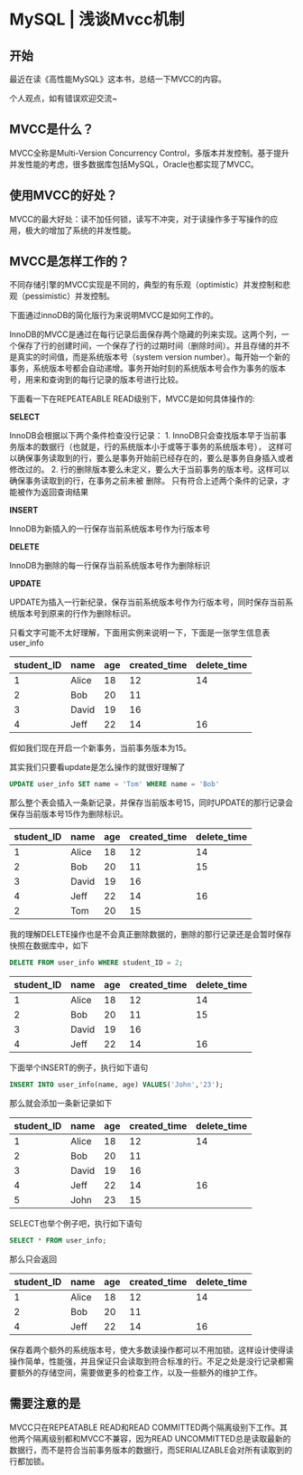 # MySQL | 浅谈Mvcc机制




## 开始

最近在读《高性能MySQL》这本书，总结一下MVCC的内容。

个人观点，如有错误欢迎交流~

## MVCC是什么？

MVCC全称是Multi-Version Concurrency Control，多版本并发控制。基于提升并发性能的考虑，很多数据库包括MySQL，Oracle也都实现了MVCC。



## 使用MVCC的好处？

MVCC的最大好处：读不加任何锁，读写不冲突，对于读操作多于写操作的应用，极大的增加了系统的并发性能。



## MVCC是怎样工作的？

不同存储引擎的MVCC实现是不同的，典型的有乐观（optimistic）并发控制和悲观（pessimistic）并发控制。

下面通过innoDB的简化版行为来说明MVCC是如何工作的。

InnoDB的MVCC是通过在每行记录后面保存两个隐藏的列来实现。这两个列，一个保存了行的创建时间，一个保存了行的过期时间（删除时间）。并且存储的并不是真实的时间值，而是系统版本号（system version number）。每开始一个新的事务，系统版本号都会自动递增。事务开始时刻的系统版本号会作为事务的版本号，用来和查询到的每行记录的版本号进行比较。

下面看一下在REPEATEABLE READ级别下，MVCC是如何具体操作的:

**SELECT**

InnoDB会根据以下两个条件检查没行记录：
 	1.  InnoDB只会查找版本早于当前事务版本的数据行（也就是，行的系统版本小于或等于事务的系统版本号），
      这样可以确保事务读取到的行，要么是事务开始前已经存在的，要么是事务自身插入或者修改过的。
 	2.   行的删除版本要么未定义，要么大于当前事务的版本号。这样可以确保事务读取到的行，在事务之前未被
      删除。
只有符合上述两个条件的记录，才能被作为返回查询结果

**INSERT**

InnoDB为新插入的一行保存当前系统版本号作为行版本号

**DELETE**

InnoDB为删除的每一行保存当前系统版本号作为删除标识

**UPDATE**

UPDATE为插入一行新纪录，保存当前系统版本号作为行版本号，同时保存当前系统版本号到原来的行作为删除标识。



只看文字可能不太好理解，下面用实例来说明一下，下面是一张学生信息表user_info

| student_ID | name  | age  | created_time | delete_time |
| ---------- | ----- | ---- | ------------ | ----------- |
| 1          | Alice | 18   | 12           | 14          |
| 2          | Bob   | 20   | 11           |             |
| 3          | David | 19   | 16           |             |
| 4          | Jeff  | 22   | 14           | 16          |



假如我们现在开启一个新事务，当前事务版本为15。

其实我们只要看update是怎么操作的就很好理解了

```sql
UPDATE user_info SET name = 'Tom' WHERE name = 'Bob'
```

那么整个表会插入一条新记录，并保存当前版本号15，同时UPDATE的那行记录会保存当前版本号15作为删除标识。

| student_ID | name  | age  | created_time | delete_time |
| ---------- | ----- | ---- | ------------ | ----------- |
| 1          | Alice | 18   | 12           | 14          |
| 2          | Bob   | 20   | 11           | 15          |
| 3          | David | 19   | 16           |             |
| 4          | Jeff  | 22   | 14           | 16          |
| 2          | Tom   | 20   | 15           |             |

我的理解DELETE操作也是不会真正删除数据的，删除的那行记录还是会暂时保存快照在数据库中，如下

```sql
DELETE FROM user_info WHERE student_ID = 2;
```

| student_ID | name  | age  | created_time | delete_time |
| ---------- | ----- | ---- | ------------ | ----------- |
| 1          | Alice | 18   | 12           | 14          |
| 2          | Bob   | 20   | 11           | 15          |
| 3          | David | 19   | 16           |             |
| 4          | Jeff  | 22   | 14           | 16          |



下面举个INSERT的例子，执行如下语句

```sql
INSERT INTO user_info(name, age) VALUES('John','23');
```

那么就会添加一条新记录如下

| student_ID | name  | age  | created_time | delete_time |
| ---------- | ----- | ---- | ------------ | ----------- |
| 1          | Alice | 18   | 12           | 14          |
| 2          | Bob   | 20   | 11           |             |
| 3          | David | 19   | 16           |             |
| 4          | Jeff  | 22   | 14           | 16          |
| 5          | John  | 23   | 15           |             |

SELECT也举个例子吧，执行如下语句

```sql
SELECT * FROM user_info;
```

那么只会返回

| student_ID | name  | age  | created_time | delete_time |
| ---------- | ----- | ---- | ------------ | ----------- |
| 1          | Alice | 18   | 12           | 14          |
| 2          | Bob   | 20   | 11           |             |
| 4          | Jeff  | 22   | 14           | 16          |



保存着两个额外的系统版本号，使大多数读操作都可以不用加锁。这样设计使得读操作简单，性能强，并且保证只会读取到符合标准的行。不足之处是没行记录都需要额外的存储空间，需要做更多的检查工作，以及一些额外的维护工作。



## 需要注意的是
MVCC只在REPEATABLE READ和READ COMMITTED两个隔离级别下工作。其他两个隔离级别都和MVCC不兼容，因为READ UNCOMMITTED总是读取最新的数据行，而不是符合当前事务版本的数据行，而SERIALIZABLE会对所有读取到的行都加锁。
